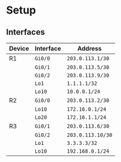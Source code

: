 # Setup

## Interfaces

| Device | Interface   | Address           |
|--------|-------------|-------------------|
| R1     | `Gi0/0`     | `203.0.113.1/30`  |
|        | `Gi0/1`     | `203.0.113.5/30`  |
|        | `Gi0/2`     | `203.0.113.9/30`  |
|        | `Lo1`       | `1.1.1.1/32`      |
|        | `Lo10`      | `10.0.0.1/24`     |
| R2     | `Gi0/0`     | `203.0.113.2/30`  |
|        | `Lo10`      | `172.16.0.1/24`   |
|        | `Lo20`      | `172.16.1.1/24`   |
| R3     | `Gi0/1`     | `203.0.113.6/30`  |
|        | `Gi0/2`     | `203.0.113.10/30` |
|        | `Lo1`       | `3.3.3.3/32`      |
|        | `Lo10`      | `192.168.0.1/24`  |